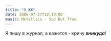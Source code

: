 ```yaml
---
title: "О ЖЖ"
date: 2006-07-27T12:10:00
music: Metallica - Sad But True
---
```


Я пишу в журнал, а кажется - кричу <b><i>вникуда</i></b>!
